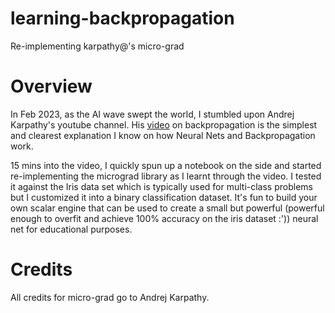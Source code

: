 # learning-backpropagation
Re-implementing karpathy@'s micro-grad

# Overview

In Feb 2023, as the AI wave swept the world, I stumbled upon Andrej Karpathy's youtube channel. His [video](https://www.youtube.com/watch?v=VMj-3S1tku0&t=7990s) on backpropagation is the simplest and clearest explanation I know on how Neural Nets and Backpropagation work. 

15 mins into the video, I quickly spun up a notebook on the side and started re-implementing the micrograd library as I learnt through the video. I tested it against the Iris data set which is typically used for multi-class problems but I customized it into a binary classification dataset. It's fun to build your own scalar engine that can be used to create a small but powerful (powerful enough to overfit and achieve 100% accuracy on the iris dataset :')) neural net for educational purposes. 

# Credits

All credits for micro-grad go to Andrej Karpathy.
